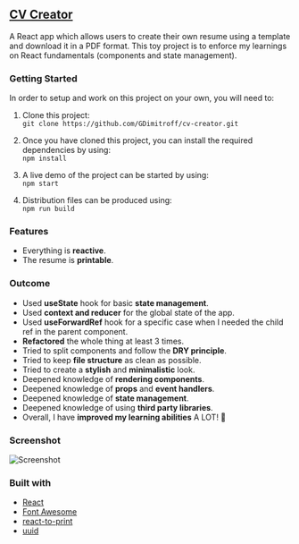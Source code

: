 ## [CV Creator](https://cv-creator-f352b.web.app/)

A React app which allows users to create their own resume using a template and download it in a PDF format. This toy project is to enforce my learnings on React fundamentals (components and state management).

### Getting Started

In order to setup and work on this project on your own, you will need to:

1. Clone this project:  
   `git clone https://github.com/GDimitroff/cv-creator.git`

2. Once you have cloned this project, you can install the required dependencies by using:  
   `npm install`

3. A live demo of the project can be started by using:  
   `npm start`

4. Distribution files can be produced using:  
   `npm run build`

### Features

- Everything is **reactive**.
- The resume is **printable**.

### Outcome

- Used **useState** hook for basic **state management**.
- Used **context and reducer** for the global state of the app.
- Used **useForwardRef** hook for a specific case when I needed the child ref in the parent component.
- **Refactored** the whole thing at least 3 times.
- Tried to split components and follow the **DRY principle**.
- Tried to keep **file structure** as clean as possible.
- Tried to create a **stylish** and **minimalistic** look.
- Deepened knowledge of **rendering components**.
- Deepened knowledge of **props** and **event handlers**.
- Deepened knowledge of **state management**.
- Deepened knowledge of using **third party libraries**.
- Overall, I have **improved my learning abilities** A LOT! 🧠

### Screenshot

![Screenshot](https://i.imgur.com/nSmcsqH.png)

### Built with

- [React](https://reactjs.org/)
- [Font Awesome](https://fontawesome.com/)
- [react-to-print](https://www.npmjs.com/package/react-to-print)
- [uuid](https://www.npmjs.com/package/uuid)
